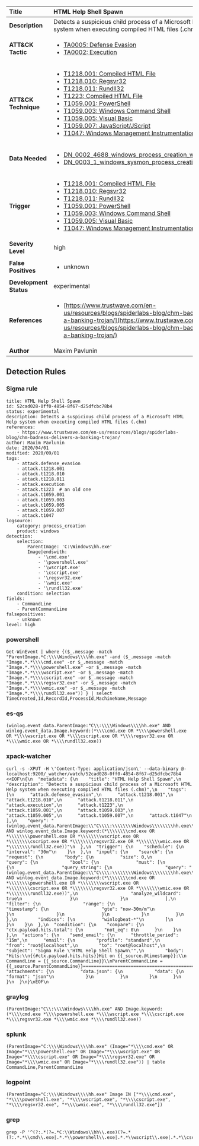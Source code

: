| Title                    | HTML Help Shell Spawn       |
|:-------------------------|:------------------|
| **Description**          | Detects a suspicious child process of a Microsoft HTML Help system when executing compiled HTML files (.chm) |
| **ATT&amp;CK Tactic**    |  <ul><li>[TA0005: Defense Evasion](https://attack.mitre.org/tactics/TA0005)</li><li>[TA0002: Execution](https://attack.mitre.org/tactics/TA0002)</li></ul>  |
| **ATT&amp;CK Technique** | <ul><li>[T1218.001: Compiled HTML File](https://attack.mitre.org/techniques/T1218.001)</li><li>[T1218.010: Regsvr32](https://attack.mitre.org/techniques/T1218.010)</li><li>[T1218.011: Rundll32](https://attack.mitre.org/techniques/T1218.011)</li><li>[T1223: Compiled HTML File](https://attack.mitre.org/techniques/T1223)</li><li>[T1059.001: PowerShell](https://attack.mitre.org/techniques/T1059.001)</li><li>[T1059.003: Windows Command Shell](https://attack.mitre.org/techniques/T1059.003)</li><li>[T1059.005: Visual Basic](https://attack.mitre.org/techniques/T1059.005)</li><li>[T1059.007: JavaScript/JScript](https://attack.mitre.org/techniques/T1059.007)</li><li>[T1047: Windows Management Instrumentation](https://attack.mitre.org/techniques/T1047)</li></ul>  |
| **Data Needed**          | <ul><li>[DN_0002_4688_windows_process_creation_with_commandline](../Data_Needed/DN_0002_4688_windows_process_creation_with_commandline.md)</li><li>[DN_0003_1_windows_sysmon_process_creation](../Data_Needed/DN_0003_1_windows_sysmon_process_creation.md)</li></ul>  |
| **Trigger**              | <ul><li>[T1218.001: Compiled HTML File](../Triggers/T1218.001.md)</li><li>[T1218.010: Regsvr32](../Triggers/T1218.010.md)</li><li>[T1218.011: Rundll32](../Triggers/T1218.011.md)</li><li>[T1059.001: PowerShell](../Triggers/T1059.001.md)</li><li>[T1059.003: Windows Command Shell](../Triggers/T1059.003.md)</li><li>[T1059.005: Visual Basic](../Triggers/T1059.005.md)</li><li>[T1047: Windows Management Instrumentation](../Triggers/T1047.md)</li></ul>  |
| **Severity Level**       | high |
| **False Positives**      | <ul><li>unknown</li></ul>  |
| **Development Status**   | experimental |
| **References**           | <ul><li>[https://www.trustwave.com/en-us/resources/blogs/spiderlabs-blog/chm-badness-delivers-a-banking-trojan/](https://www.trustwave.com/en-us/resources/blogs/spiderlabs-blog/chm-badness-delivers-a-banking-trojan/)</li></ul>  |
| **Author**               | Maxim Pavlunin |


## Detection Rules

### Sigma rule

```
title: HTML Help Shell Spawn
id: 52cad028-0ff0-4854-8f67-d25dfcbc78b4
status: experimental
description: Detects a suspicious child process of a Microsoft HTML Help system when executing compiled HTML files (.chm)
references:
    - https://www.trustwave.com/en-us/resources/blogs/spiderlabs-blog/chm-badness-delivers-a-banking-trojan/
author: Maxim Pavlunin
date: 2020/04/01
modified: 2020/09/01
tags:
    - attack.defense_evasion
    - attack.t1218.001
    - attack.t1218.010
    - attack.t1218.011
    - attack.execution
    - attack.t1223  # an old one
    - attack.t1059.001
    - attack.t1059.003
    - attack.t1059.005
    - attack.t1059.007
    - attack.t1047
logsource:
    category: process_creation
    product: windows
detection:
    selection:
        ParentImage: 'C:\Windows\hh.exe'
        Image|endswith:
            - '\cmd.exe'
            - '\powershell.exe'
            - '\wscript.exe'
            - '\cscript.exe'
            - '\regsvr32.exe'
            - '\wmic.exe'
            - '\rundll32.exe'
    condition: selection
fields:
    - CommandLine
    - ParentCommandLine
falsepositives:
    - unknown
level: high

```





### powershell
    
```
Get-WinEvent | where {($_.message -match "ParentImage.*C:\\\\Windows\\\\hh.exe" -and ($_.message -match "Image.*.*\\\\cmd.exe" -or $_.message -match "Image.*.*\\\\powershell.exe" -or $_.message -match "Image.*.*\\\\wscript.exe" -or $_.message -match "Image.*.*\\\\cscript.exe" -or $_.message -match "Image.*.*\\\\regsvr32.exe" -or $_.message -match "Image.*.*\\\\wmic.exe" -or $_.message -match "Image.*.*\\\\rundll32.exe")) } | select TimeCreated,Id,RecordId,ProcessId,MachineName,Message
```


### es-qs
    
```
(winlog.event_data.ParentImage:"C\\:\\\\Windows\\\\hh.exe" AND winlog.event_data.Image.keyword:(*\\\\cmd.exe OR *\\\\powershell.exe OR *\\\\wscript.exe OR *\\\\cscript.exe OR *\\\\regsvr32.exe OR *\\\\wmic.exe OR *\\\\rundll32.exe))
```


### xpack-watcher
    
```
curl -s -XPUT -H \'Content-Type: application/json\' --data-binary @- localhost:9200/_watcher/watch/52cad028-0ff0-4854-8f67-d25dfcbc78b4 <<EOF\n{\n  "metadata": {\n    "title": "HTML Help Shell Spawn",\n    "description": "Detects a suspicious child process of a Microsoft HTML Help system when executing compiled HTML files (.chm)",\n    "tags": [\n      "attack.defense_evasion",\n      "attack.t1218.001",\n      "attack.t1218.010",\n      "attack.t1218.011",\n      "attack.execution",\n      "attack.t1223",\n      "attack.t1059.001",\n      "attack.t1059.003",\n      "attack.t1059.005",\n      "attack.t1059.007",\n      "attack.t1047"\n    ],\n    "query": "(winlog.event_data.ParentImage:\\"C\\\\:\\\\\\\\Windows\\\\\\\\hh.exe\\" AND winlog.event_data.Image.keyword:(*\\\\\\\\cmd.exe OR *\\\\\\\\powershell.exe OR *\\\\\\\\wscript.exe OR *\\\\\\\\cscript.exe OR *\\\\\\\\regsvr32.exe OR *\\\\\\\\wmic.exe OR *\\\\\\\\rundll32.exe))"\n  },\n  "trigger": {\n    "schedule": {\n      "interval": "30m"\n    }\n  },\n  "input": {\n    "search": {\n      "request": {\n        "body": {\n          "size": 0,\n          "query": {\n            "bool": {\n              "must": [\n                {\n                  "query_string": {\n                    "query": "(winlog.event_data.ParentImage:\\"C\\\\:\\\\\\\\Windows\\\\\\\\hh.exe\\" AND winlog.event_data.Image.keyword:(*\\\\\\\\cmd.exe OR *\\\\\\\\powershell.exe OR *\\\\\\\\wscript.exe OR *\\\\\\\\cscript.exe OR *\\\\\\\\regsvr32.exe OR *\\\\\\\\wmic.exe OR *\\\\\\\\rundll32.exe))",\n                    "analyze_wildcard": true\n                  }\n                }\n              ],\n              "filter": {\n                "range": {\n                  "timestamp": {\n                    "gte": "now-30m/m"\n                  }\n                }\n              }\n            }\n          }\n        },\n        "indices": [\n          "winlogbeat-*"\n        ]\n      }\n    }\n  },\n  "condition": {\n    "compare": {\n      "ctx.payload.hits.total": {\n        "not_eq": 0\n      }\n    }\n  },\n  "actions": {\n    "send_email": {\n      "throttle_period": "15m",\n      "email": {\n        "profile": "standard",\n        "from": "root@localhost",\n        "to": "root@localhost",\n        "subject": "Sigma Rule \'HTML Help Shell Spawn\'",\n        "body": "Hits:\\n{{#ctx.payload.hits.hits}}Hit on {{_source.@timestamp}}:\\n      CommandLine = {{_source.CommandLine}}\\nParentCommandLine = {{_source.ParentCommandLine}}================================================================================\\n{{/ctx.payload.hits.hits}}",\n        "attachments": {\n          "data.json": {\n            "data": {\n              "format": "json"\n            }\n          }\n        }\n      }\n    }\n  }\n}\nEOF\n
```


### graylog
    
```
(ParentImage:"C\\:\\\\Windows\\\\hh.exe" AND Image.keyword:(*\\\\cmd.exe *\\\\powershell.exe *\\\\wscript.exe *\\\\cscript.exe *\\\\regsvr32.exe *\\\\wmic.exe *\\\\rundll32.exe))
```


### splunk
    
```
(ParentImage="C:\\\\Windows\\\\hh.exe" (Image="*\\\\cmd.exe" OR Image="*\\\\powershell.exe" OR Image="*\\\\wscript.exe" OR Image="*\\\\cscript.exe" OR Image="*\\\\regsvr32.exe" OR Image="*\\\\wmic.exe" OR Image="*\\\\rundll32.exe")) | table CommandLine,ParentCommandLine
```


### logpoint
    
```
(ParentImage="C:\\\\Windows\\\\hh.exe" Image IN ["*\\\\cmd.exe", "*\\\\powershell.exe", "*\\\\wscript.exe", "*\\\\cscript.exe", "*\\\\regsvr32.exe", "*\\\\wmic.exe", "*\\\\rundll32.exe"])
```


### grep
    
```
grep -P '^(?:.*(?=.*C:\\Windows\\hh\\.exe)(?=.*(?:.*.*\\cmd\\.exe|.*.*\\powershell\\.exe|.*.*\\wscript\\.exe|.*.*\\cscript\\.exe|.*.*\\regsvr32\\.exe|.*.*\\wmic\\.exe|.*.*\\rundll32\\.exe)))'
```



